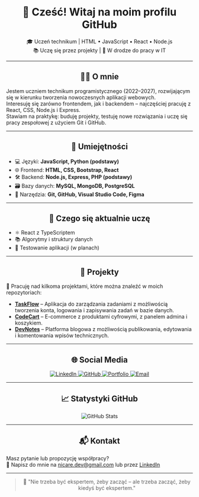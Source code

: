 <div align="center">

# 👋 Cześć! Witaj na moim profilu GitHub  

🎓 Uczeń technikum | HTML • JavaScript • React • Node.js <br/>
📚 Uczę się przez projekty | 🚀 W drodze do pracy w IT

</div>

---

<div align="center">

## 🧑‍💻 O mnie

</div>

Jestem uczniem technikum programistycznego (2022–2027), rozwijającym się w kierunku tworzenia nowoczesnych aplikacji webowych.  
Interesuję się zarówno frontendem, jak i backendem – najczęściej pracuję z React, CSS, Node.js i Express.  
Stawiam na praktykę: buduję projekty, testuję nowe rozwiązania i uczę się pracy zespołowej z użyciem Git i GitHub.

---

<div align="center">

## 🧠 Umiejętności

</div>

- 💻 Języki: **JavaScript, Python (podstawy)**  
- 🌐 Frontend: **HTML, CSS, Bootstrap, React**  
- 🛠️ Backend: **Node.js, Express, PHP (podstawy)**  
- 🗃️ Bazy danych: **MySQL, MongoDB, PostgreSQL**  
- 🔧 Narzędzia: **Git, GitHub, Visual Studio Code, Figma**

---

<div align="center">

## 🚀 Czego się aktualnie uczę

</div>

- ⚛️ React z TypeScriptem  
- 📚 Algorytmy i struktury danych  
- 🧪 Testowanie aplikacji (w planach)

---

<div align="center">

## 📂 Projekty

</div>

🔨 Pracuję nad kilkoma projektami, które można znaleźć w moich repozytoriach:

- [**TaskFlow**](#) – Aplikacja do zarządzania zadaniami z możliwością tworzenia konta, logowania i zapisywania zadań w bazie danych.
- [**CodeCart**](#) – E-commerce z produktami cyfrowymi, z panelem admina i koszykiem.
- [**DevNotes**](#) – Platforma blogowa z możliwością publikowania, edytowania i komentowania wpisów technicznych.

---

<div align="center">

## 🌐 Social Media

<a href="https://www.linkedin.com/in/nicare" target="_blank">
  <img src="https://img.shields.io/badge/LinkedIn-0A66C2?style=for-the-badge&logo=linkedin&logoColor=white" alt="LinkedIn"/>
</a>
<a href="https://github.com/nicar3" target="_blank">
  <img src="https://img.shields.io/badge/GitHub-181717?style=for-the-badge&logo=github&logoColor=white" alt="GitHub"/>
</a>
<a href="https://nicare.dev" target="_blank">
  <img src="https://img.shields.io/badge/Portfolio-1E90FF?style=for-the-badge&logo=googlechrome&logoColor=white" alt="Portfolio"/>
</a>
<a href="mailto:nicare.dev@gmail.com">
  <img src="https://img.shields.io/badge/Email-D14836?style=for-the-badge&logo=gmail&logoColor=white" alt="Email"/>
</a>


</div>

---

<div align="center">

## 📈 Statystyki GitHub

</div>

<div align="center">

![GitHub Stats](https://github-readme-stats.vercel.app/api?username=nicar3&show_icons=true&theme=radical)

</div>

---

<div align="center">

## 📬 Kontakt

</div>

Masz pytanie lub propozycję współpracy?  
📩 Napisz do mnie na [nicare.dev@gmail.com](mailto:nicare.dev@gmail.com) lub przez [LinkedIn](https://www.linkedin.com/in/nicare)

---






<div align="center">

> 💬 "Nie trzeba być ekspertem, żeby zacząć – ale trzeba zacząć, żeby kiedyś być ekspertem."

</div>
